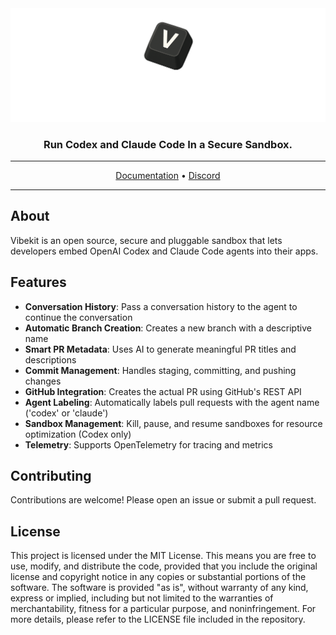 <div align="center">

<img width="700px" src="./assets/vibekit-hero.png" />

### Run Codex and Claude Code In a Secure Sandbox.
</div>

-----

<p align="center">
  <a href="https://vibekit.sh" target="_blank">Documentation</a> •
  <a href="https://discord.com/invite/mhmJUTjW4b" target="_blank">Discord</a> 
</p>

-----

## About

Vibekit is an open source, secure and pluggable sandbox that lets developers embed OpenAI Codex and Claude Code agents into their apps.

## Features

- **Conversation History**: Pass a conversation history to the agent to continue the conversation
- **Automatic Branch Creation**: Creates a new branch with a descriptive name
- **Smart PR Metadata**: Uses AI to generate meaningful PR titles and descriptions
- **Commit Management**: Handles staging, committing, and pushing changes
- **GitHub Integration**: Creates the actual PR using GitHub's REST API
- **Agent Labeling**: Automatically labels pull requests with the agent name ('codex' or 'claude')
- **Sandbox Management**: Kill, pause, and resume sandboxes for resource optimization (Codex only)
- **Telemetry**: Supports OpenTelemetry for tracing and metrics

## Contributing

Contributions are welcome! Please open an issue or submit a pull request.

## License

This project is licensed under the MIT License. This means you are free to use, modify, and distribute the code, provided that you include the original license and copyright notice in any copies or substantial portions of the software. The software is provided "as is", without warranty of any kind, express or implied, including but not limited to the warranties of merchantability, fitness for a particular purpose, and noninfringement. For more details, please refer to the LICENSE file included in the repository.

